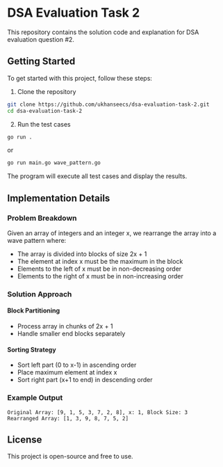 
# DSA Evaluation Task 2

This repository contains the solution code and explanation for DSA evaluation question #2.

## Getting Started

To get started with this project, follow these steps:

1. Clone the repository
```bash
git clone https://github.com/ukhanseecs/dsa-evaluation-task-2.git
cd dsa-evaluation-task-2
```

2. Run the test cases
```bash
go run .
```
or
```bash
go run main.go wave_pattern.go
```

The program will execute all test cases and display the results.

## Implementation Details

### Problem Breakdown

Given an array of integers and an integer x, we rearrange the array into a wave pattern where:
- The array is divided into blocks of size 2x + 1
- The element at index x must be the maximum in the block
- Elements to the left of x must be in non-decreasing order
- Elements to the right of x must be in non-increasing order

### Solution Approach

#### Block Partitioning
- Process array in chunks of 2x + 1
- Handle smaller end blocks separately

#### Sorting Strategy
- Sort left part (0 to x-1) in ascending order
- Place maximum element at index x
- Sort right part (x+1 to end) in descending order

### Example Output
```
Original Array: [9, 1, 5, 3, 7, 2, 8], x: 1, Block Size: 3
Rearranged Array: [1, 3, 9, 8, 7, 5, 2]
```

## License
This project is open-source and free to use.

